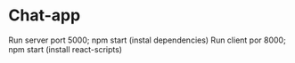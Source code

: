 # Chat-app

Run server port 5000; npm start (instal dependencies)
Run client por 8000; npm start (install react-scripts)
